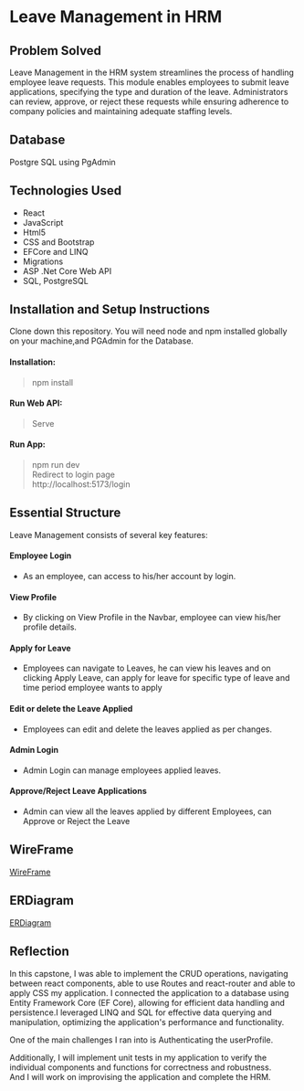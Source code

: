 # Leave Management in HRM
## Problem Solved
Leave Management in the HRM system streamlines the process of handling employee leave requests. This module enables employees to submit leave applications, specifying the type and duration of the leave. Administrators can review, approve, or reject these requests while ensuring adherence to company policies and maintaining adequate staffing levels.
## Database
Postgre SQL using PgAdmin
## Technologies Used
- React
- JavaScript
- Html5
- CSS and Bootstrap
- EFCore and LINQ
- Migrations
- ASP .Net Core Web API
- SQL, PostgreSQL
## Installation and Setup Instructions
Clone down this repository. You will need node and npm installed globally on your machine,and PGAdmin for the Database.
#### Installation:
>npm install
#### Run Web API:
>Serve
#### Run App:
>npm run dev  
>Redirect to login page  
>http://localhost:5173/login
## Essential Structure
Leave Management consists of several key features:
#### Employee Login
- As an employee, can access to his/her account by login.
#### View Profile
- By clicking on View Profile in the Navbar, employee can view his/her profile details.
#### Apply for Leave
- Employees can navigate to Leaves, he can view his leaves and on clicking Apply Leave, can apply for leave for specific type of leave and time period employee wants to apply
#### Edit or delete the Leave Applied
- Employees can edit and delete the leaves applied as per changes.
#### Admin Login
- Admin Login can manage employees applied leaves.
#### Approve/Reject Leave Applications
- Admin can view all the leaves applied by different Employees, can Approve or Reject the Leave

## WireFrame
  [WireFrame](https://miro.com/app/board/uXjVKA6Mf2w=/?share_link_id=30685031079)

## ERDiagram
  [ERDiagram](https://dbdiagram.io/d/HRManagement-65b980c9ac844320ae14507b)
## Reflection
  In this capstone, I was able to implement the CRUD operations, navigating between react components, able to use Routes and react-router and able to apply CSS my application.
  I connected the application to a database using Entity Framework Core (EF Core), allowing for efficient data handling and persistence.I leveraged LINQ and SQL for effective data querying and manipulation, optimizing the application's performance and functionality.

  One of the main challenges I ran into is Authenticating the userProfile.

  Additionally, I will implement unit tests in my application to verify the individual components and functions for correctness and robustness.  
  And I will work on improvising the application and complete the HRM.

  
  
  
